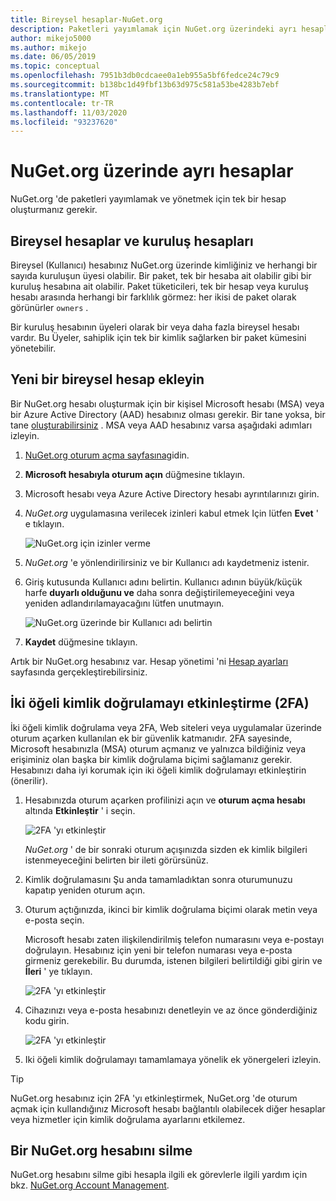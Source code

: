 ```yaml
---
title: Bireysel hesaplar-NuGet.org
description: Paketleri yayımlamak için NuGet.org üzerindeki ayrı hesaplar gereklidir
author: mikejo5000
ms.author: mikejo
ms.date: 06/05/2019
ms.topic: conceptual
ms.openlocfilehash: 7951b3db0cdcaee0a1eb955a5bf6fedce24c79c9
ms.sourcegitcommit: b138bc1d49fbf13b63d975c581a53be4283b7ebf
ms.translationtype: MT
ms.contentlocale: tr-TR
ms.lasthandoff: 11/03/2020
ms.locfileid: "93237620"
---
```

# <a name="individual-accounts-on-nugetorg"></a>NuGet.org üzerinde ayrı hesaplar

NuGet.org 'de paketleri yayımlamak ve yönetmek için tek bir hesap oluşturmanız gerekir.

## <a name="individual-accounts-vs-organization-accounts"></a>Bireysel hesaplar ve kuruluş hesapları

Bireysel (Kullanıcı) hesabınız NuGet.org üzerinde kimliğiniz ve herhangi bir sayıda kuruluşun üyesi olabilir. Bir paket, tek bir hesaba ait olabilir gibi bir kuruluş hesabına ait olabilir. Paket tüketicileri, tek bir hesap veya kuruluş hesabı arasında herhangi bir farklılık görmez: her ikisi de paket olarak görünürler `owners` .

Bir kuruluş hesabının üyeleri olarak bir veya daha fazla bireysel hesabı vardır. Bu Üyeler, sahiplik için tek bir kimlik sağlarken bir paket kümesini yönetebilir.

## <a name="add-a-new-individual-account"></a>Yeni bir bireysel hesap ekleyin

Bir NuGet.org hesabı oluşturmak için bir kişisel Microsoft hesabı (MSA) veya bir Azure Active Directory (AAD) hesabınız olması gerekir. Bir tane yoksa, bir tane [oluşturabilirsiniz](https://signup.live.com) . MSA veya AAD hesabınız varsa aşağıdaki adımları izleyin.

1. [NuGet.org oturum açma sayfasına](https://www.nuget.org/users/account/LogOn)gidin.

1. **Microsoft hesabıyla oturum açın** düğmesine tıklayın.

1. Microsoft hesabı veya Azure Active Directory hesabı ayrıntılarınızı girin.

1. *NuGet.org* uygulamasına verilecek izinleri kabul etmek Için lütfen **Evet** ' e tıklayın.

   ![NuGet.org için izinler verme](media/nuget-org-permissions.png)

1. *NuGet.org* 'e yönlendirilirsiniz ve bir Kullanıcı adı kaydetmeniz istenir.

1. Giriş kutusunda Kullanıcı adını belirtin. Kullanıcı adının büyük/küçük harfe **duyarlı olduğunu ve** daha sonra değiştirilemeyeceğini veya yeniden adlandırılamayacağını lütfen unutmayın.

   ![NuGet.org üzerinde bir Kullanıcı adı belirtin](media/nuget-org-register.png) 

1. **Kaydet** düğmesine tıklayın.

Artık bir NuGet.org hesabınız var. Hesap yönetimi 'ni [Hesap ayarları](https://www.nuget.org/account) sayfasında gerçekleştirebilirsiniz.

## <a name="enable-two-factor-authentication-2fa"></a>İki öğeli kimlik doğrulamayı etkinleştirme (2FA)

İki öğeli kimlik doğrulama veya 2FA, Web siteleri veya uygulamalar üzerinde oturum açarken kullanılan ek bir güvenlik katmanıdır. 2FA sayesinde, Microsoft hesabınızla (MSA) oturum açmanız ve yalnızca bildiğiniz veya erişiminiz olan başka bir kimlik doğrulama biçimi sağlamanız gerekir. Hesabınızı daha iyi korumak için iki öğeli kimlik doğrulamayı etkinleştirin (önerilir).

1. Hesabınızda oturum açarken profilinizi açın ve **oturum açma hesabı** altında **Etkinleştir** ' i seçin.

   ![2FA 'yı etkinleştir](media/nuget-org-register-2fa.png)

   *NuGet.org* ' de bir sonraki oturum açışınızda sizden ek kimlik bilgileri istenmeyeceğini belirten bir ileti görürsünüz.

2. Kimlik doğrulamasını Şu anda tamamladıktan sonra oturumunuzu kapatıp yeniden oturum açın.

3. Oturum açtığınızda, ikinci bir kimlik doğrulama biçimi olarak metin veya e-posta seçin.

   Microsoft hesabı zaten ilişkilendirilmiş telefon numarasını veya e-postayı doğrulayın. Hesabınız için yeni bir telefon numarası veya e-posta girmeniz gerekebilir. Bu durumda, istenen bilgileri belirtildiği gibi girin ve **İleri** ' ye tıklayın.

   ![2FA 'yı etkinleştir](media/nuget-org-sign-in-2fa.png)

4. Cihazınızı veya e-posta hesabınızı denetleyin ve az önce gönderdiğiniz kodu girin.

   ![2FA 'yı etkinleştir](media/nuget-org-enter-code-2fa.png)

5. Iki öğeli kimlik doğrulamayı tamamlamaya yönelik ek yönergeleri izleyin.

> [!Tip]
> NuGet.org hesabınız için 2FA 'yı etkinleştirmek, NuGet.org 'de oturum açmak için kullandığınız Microsoft hesabı bağlantılı olabilecek diğer hesaplar veya hizmetler için kimlik doğrulama ayarlarını etkilemez.

## <a name="delete-a-nugetorg-account"></a>Bir NuGet.org hesabını silme

NuGet.org hesabını silme gibi hesapla ilgili ek görevlerle ilgili yardım için bkz. [NuGet.org Account Management](nuget-org-faq.md#nugetorg-account-management).
